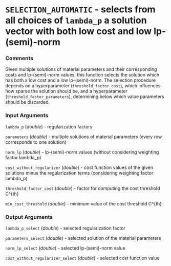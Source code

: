 # `SELECTION_AUTOMATIC` - selects from all choices of `lambda_p` a solution vector with both low cost and low lp-(semi)-norm
###  Comments
Given multiple solutions of material parameters and their corresponding
costs and lp-(semi)-norm values, this function selects the solution which
has both a low cost and a low lp-(semi)-norm. The selection
procedure depends on a hyperparameter (`threshold_factor_cost`), which
influences how sparse the solution should be, and a hyperparameter
(`threshold_factor_parameters`), determining below which value parameters
should be discarded.

###  Input Arguments
`lambda_p` (_double_) - regularization factors

`parameters` (_double_) - multiple solutions of material parameters (every row
corresponds to one solution)

`norm_lp` (_double_) - lp-(semi)-norm values (without considering
weighting factor lambda_p)

`cost_without_regularizer` (_double_) - cost function values of the given
solutions minus the regularization terms (considering weighting factor
lambda_p)

`threshold_factor_cost` (_double_) - factor for computing the cost
threshold C^{th}

`min_cost_threshold` (_double_) - minimum value of the cost threshold
C^{th}

###  Output Arguments
`lambda_p_select` (_double_) - selected regularization factor

`parameters_select` (_double_) - selected solution of the material parameters

`norm_lp_select` (_double_) - selected lp-(semi)-norm value

`cost_without_regularizer_select` (_double_) - selected cost function value

